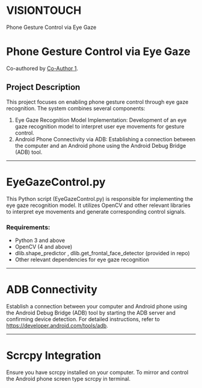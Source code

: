 # VISIONTOUCH
Phone Gesture Control via Eye Gaze

# Phone Gesture Control via Eye Gaze

Co-authored by [Co-Author 1](https://github.com/chinmayeebl).

## Project Description

This project focuses on enabling phone gesture control through eye gaze recognition. The system combines several components:

1. Eye Gaze Recognition Model Implementation: Development of an eye gaze recognition model to interpret user eye movements for gesture control.
2. Android Phone Connectivity via ADB: Establishing a connection between the computer and an Android phone using the Android Debug Bridge (ADB) tool.

 ---

# EyeGazeControl.py
This Python script (EyeGazeControl.py) is responsible for implementing the eye gaze recognition model. It utilizes OpenCV and other relevant libraries to interpret eye movements and generate corresponding control signals.

### Requirements:
- Python 3 and above
- OpenCV (4 and above)
- dlib.shape_predictor , dlib.get_frontal_face_detector (provided in repo)
- Other relevant dependencies for eye gaze recognition

---

# ADB Connectivity
Establish a connection between your computer and Android phone using the Android Debug Bridge (ADB) tool by starting the ADB server and confirming device detection.
For detailed instructions, refer to https://developer.android.com/tools/adb.

---

# Scrcpy Integration
Ensure you have scrcpy installed on your computer. To mirror and control the Android phone screen type scrcpy in terminal.
